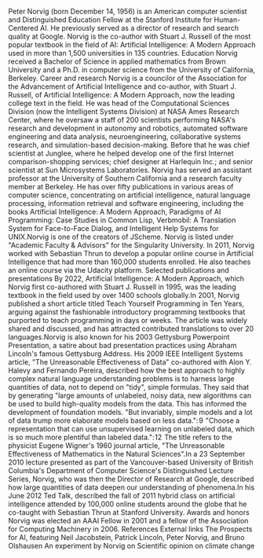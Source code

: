 Peter Norvig (born December 14, 1956) is an American computer scientist
and Distinguished Education Fellow at the Stanford Institute for
Human-Centered AI. He previously served as a director of research and
search quality at Google. Norvig is the co-author with Stuart J. Russell
of the most popular textbook in the field of AI: Artificial
Intelligence: A Modern Approach used in more than 1,500 universities in
135 countries. Education Norvig received a Bachelor of Science in
applied mathematics from Brown University and a Ph.D. in computer
science from the University of California, Berkeley. Career and research
Norvig is a councilor of the Association for the Advancement of
Artificial Intelligence and co-author, with Stuart J. Russell, of
Artificial Intelligence: A Modern Approach, now the leading college text
in the field. He was head of the Computational Sciences Division (now
the Intelligent Systems Division) at NASA Ames Research Center, where he
oversaw a staff of 200 scientists performing NASA\'s research and
development in autonomy and robotics, automated software engineering and
data analysis, neuroengineering, collaborative systems research, and
simulation-based decision-making. Before that he was chief scientist at
Junglee, where he helped develop one of the first Internet
comparison-shopping services; chief designer at Harlequin Inc.; and
senior scientist at Sun Microsystems Laboratories. Norvig has served an
assistant professor at the University of Southern California and a
research faculty member at Berkeley. He has over fifty publications in
various areas of computer science, concentrating on artificial
intelligence, natural language processing, information retrieval and
software engineering, including the books Artificial Intelligence: A
Modern Approach, Paradigms of AI Programming: Case Studies in Common
Lisp, Verbmobil: A Translation System for Face-to-Face Dialog, and
Intelligent Help Systems for UNIX.Norvig is one of the creators of
JScheme. Norvig is listed under \"Academic Faculty & Advisors\" for the
Singularity University. In 2011, Norvig worked with Sebastian Thrun to
develop a popular online course in Artificial Intelligence that had more
than 160,000 students enrolled. He also teaches an online course via the
Udacity platform. Selected publications and presentations By 2022,
Artificial Intelligence: A Modern Approach, which Norvig first
co-authored with Stuart J. Russell in 1995, was the leading textbook in
the field used by over 1400 schools globally.In 2001, Norvig published a
short article titled Teach Yourself Programming in Ten Years, arguing
against the fashionable introductory programming textbooks that
purported to teach programming in days or weeks. The article was widely
shared and discussed, and has attracted contributed translations to over
20 languages.Norvig is also known for his 2003 Gettysburg Powerpoint
Presentation, a satire about bad presentation practices using Abraham
Lincoln\'s famous Gettysburg Address. His 2009 IEEE Intelligent Systems
article, \"The Unreasonable Effectiveness of Data\" co-authored with
Alon Y. Halevy and Fernando Pereira, described how the best approach to
highly complex natural language understanding problems is to harness
large quantities of data, not to depend on \"tidy\", simple formulas.
They said that by generating \"large amounts of unlabeled, noisy data,
new algorithms can be used to build high-quality models from the data.
This has informed the development of foundation models. \"But
invariably, simple models and a lot of data trump more elaborate models
based on less data.\": 9  \"Choose a representation that can use
unsupervised learning on unlabeled data, which is so much more plentiful
than labeled data.\": 12  The title refers to the physicist Eugene
Wigner\'s 1960 journal article, \"The Unreasonable Effectiveness of
Mathematics in the Natural Sciences\".In a 23 September 2010 lecture
presented as part of the Vancouver-based University of British
Columbia\'s Department of Computer Science\'s Distinguished Lecture
Series, Norvig, who was then the Director of Research at Google,
described how large quantities of data deepen our understanding of
phenomena.In his June 2012 Ted Talk, described the fall of 2011 hybrid
class on artificial intelligence attended by 100,000 online students
around the globe that he co-taught with Sebastian Thrun at Stanford
University. Awards and honors Norvig was elected an AAAI Fellow in 2001
and a fellow of the Association for Computing Machinery in 2006.
References External links The Prospects for AI, featuring Neil
Jacobstein, Patrick Lincoln, Peter Norvig, and Bruno Olshausen An
experiment by Norvig on Scientific opinion on climate change
